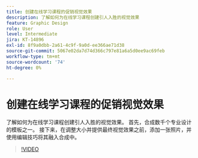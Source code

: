 ```yaml
---
title: 创建在线学习课程的促销视觉效果
description: 了解如何为在线学习课程创建引人入胜的视觉效果
feature: Graphic Design
role: User
level: Intermediate
jira: KT-14896
exl-id: 8f9a0dbb-2a61-4c9f-9a0d-ee366ae71d38
source-git-commit: 5067e02da7d74d366c797e81a6a5d0ee9ac69feb
workflow-type: tm+mt
source-wordcount: '74'
ht-degree: 0%

---
```


# 创建在线学习课程的促销视觉效果

了解如何为在线学习课程创建引人入胜的视觉效果。 首先，合成数千个专业设计的模板之一。 接下来，在调整大小并提供最终视觉效果之前，添加一张照片，并使用编辑技巧将其融入合成中。

>[!VIDEO](https://video.tv.adobe.com/v/3433941?quality=12&learn=on&hidetitle=true&captions=chi_hans)
